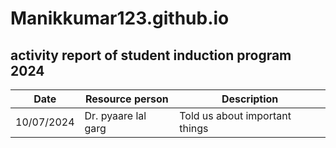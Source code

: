 # Manikkumar123.github.io
## activity report of student induction program 2024
| Date | Resource person | Description |
| ----------- | ----------- | ----------- |
| 10/07/2024 | Dr. pyaare lal garg | Told us about important things

